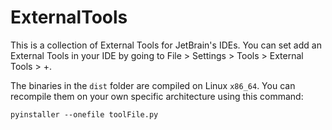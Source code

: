 # ExternalTools
This is a collection of External Tools for JetBrain's IDEs. You can set add an External Tools in your IDE by going to File > Settings > Tools > External Tools > +.

The binaries in the `dist` folder are compiled on Linux `x86_64`. You can recompile them on your own specific architecture using this command:
```console
pyinstaller --onefile toolFile.py
```
